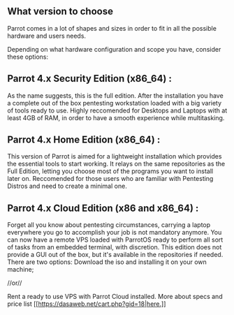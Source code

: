 ## What version to choose ##


Parrot comes in a lot of shapes and sizes in order to fit in all the possible hardware and users needs.

Depending on what hardware configuration and scope you have, consider these options:

## Parrot 4.x Security Edition (x86_64) : ##

As the name suggests, this is the full edition.
After the installation you have a complete out of the box pentesting workstation loaded with a big variety of tools ready to use.
Highly reccomended for Desktops and Laptops with at least 4GB of RAM, in order to have a smooth experience while multitasking.

## Parrot 4.x Home Edition (x86_64) : ##
This version of Parrot is aimed for a lightweight installation which provides the essential tools to start working.
It relays on the same repositories as the Full Edition, letting you choose most of the programs you want to install later on.
Reccomended for those users who are familiar with Pentesting Distros and need to create a minimal one.

## Parrot 4.x Cloud Edition (x86 and x86_64) : ##
Forget all you know about pentesting circumstances, carrying a laptop everywhere you go to accomplish your job is not mandatory anymore.
You can now have a remote VPS loaded with ParrotOS ready to perform all sort of tasks from an embedded terminal, with discretion. 
This edition does not provide a GUI out of the box, but it's available in the repositories if needed.
There are two options:
Download the iso and installing it on your own machine;

//or//

Rent a ready to use VPS with Parrot Cloud installed.
More about specs and price list [[https://dasaweb.net/cart.php?gid=18|here.]]


